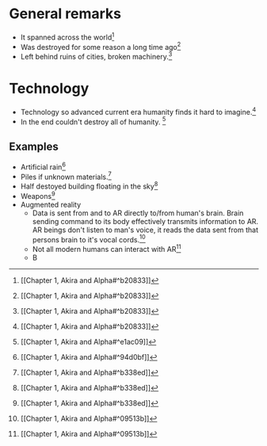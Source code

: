 # General remarks
- It spanned across the world[^1]
- Was destroyed for some reason a long time ago[^1]
- Left behind ruins of cities, broken machinery.[^1]

# Technology
- Technology so advanced current era humanity finds it hard to imagine.[^2]
- In the end couldn't destroy all of humanity. [^5]
## Examples
- Artificial rain[^4]
- Piles if unknown materials.[^3]
- Half destoyed building floating in the sky[^3]
- Weapons[^3]
- Augmented reality
	- Data is sent from and to AR directly to/from human's brain. Brain sending command to its body effectively transmits information to AR. AR beings don't listen to man's voice, it reads the data sent from that persons brain to it's vocal cords.[^6]
	- Not all modern humans can interact with AR[^6]
	- B

[^1]: [[Chapter 1, Akira and Alpha#^b20833]]

[^2]: [[Chapter 1, Akira and Alpha#^b20833]]

[^3]: [[Chapter 1, Akira and Alpha#^b338ed]]

[^4]: [[Chapter 1, Akira and Alpha#^94d0bf]]

[^5]: [[Chapter 1, Akira and Alpha#^e1ac09]]

[^6]: [[Chapter 1, Akira and Alpha#^09513b]]

